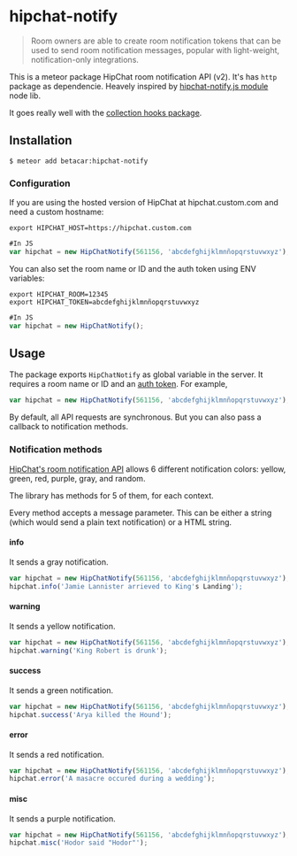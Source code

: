 # hipchat-notify
> Room owners are able to create room notification tokens that can be used to send room notification messages, popular with light-weight, notification-only integrations.

This is a meteor package HipChat room notification API (v2). It's has `http` package as dependencie. Heavely inspired by [hipchat-notify.js module](https://github.com/flesch/hipchat-notify.js) node lib.

It goes really well with the [collection hooks package](https://atmospherejs.com/matb33/collection-hooks).

## Installation
```shell
$ meteor add betacar:hipchat-notify
```

### Configuration

If you are using the hosted version of HipChat at hipchat.custom.com and need a custom hostname:

```shell
export HIPCHAT_HOST=https://hipchat.custom.com
```

```javascript
#In JS
var hipchat = new HipChatNotify(561156, 'abcdefghijklmnñopqrstuvwxyz');
```

You can also set the room name or ID and the auth token using ENV variables:
```shell
export HIPCHAT_ROOM=12345
export HIPCHAT_TOKEN=abcdefghijklmnñopqrstuvwxyz
```

```javascript
#In JS
var hipchat = new HipChatNotify();
```

## Usage
The package exports `HipChatNotify` as global variable in the server. It requires a room name or ID and an [auth token](https://www.hipchat.com/account/api). For example,

```javascript
var hipchat = new HipChatNotify(561156, 'abcdefghijklmnñopqrstuvwxyz');
```

By default, all API requests are synchronous. But you can also pass a callback to notification methods.

### Notification methods
[HipChat's room notification API](https://www.hipchat.com/docs/apiv2/method/send_room_notification) allows 6 different notification colors: yellow, green, red, purple, gray, and random.

The library has methods for 5 of them, for each context.

Every method accepts a message parameter. This can be either a string (which would send a plain text notification) or a HTML string.

#### info
It sends a gray notification.

```javascript
var hipchat = new HipChatNotify(561156, 'abcdefghijklmnñopqrstuvwxyz');
hipchat.info('Jamie Lannister arrieved to King's Landing');
```

#### warning
It sends a yellow notification.

```javascript
var hipchat = new HipChatNotify(561156, 'abcdefghijklmnñopqrstuvwxyz');
hipchat.warning('King Robert is drunk');
```

#### success
It sends a green notification.

```javascript
var hipchat = new HipChatNotify(561156, 'abcdefghijklmnñopqrstuvwxyz');
hipchat.success('Arya killed the Hound');
```

#### error
It sends a red notification.

```javascript
var hipchat = new HipChatNotify(561156, 'abcdefghijklmnñopqrstuvwxyz');
hipchat.error('A masacre occured during a wedding');
```

#### misc
It sends a purple notification.

```javascript
var hipchat = new HipChatNotify(561156, 'abcdefghijklmnñopqrstuvwxyz');
hipchat.misc('Hodor said "Hodor"');
```
